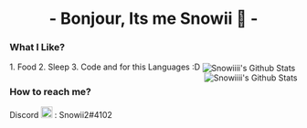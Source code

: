 <h1 align="center">- Bonjour, Its me Snowii 👋 -</h1>

<h3 align="left" >What I Like? </h3>
1. Food
2. Sleep
3. Code
and for this Languages :D

<img align="center" alt="Snowiiii's Github Stats" src="https://github-readme-stats.vercel.app/api/top-langs/?username=Snowiiii&layout=compact&show_icons=true&hide_border=true&theme=radical">
<img align="right" alt="Snowiiii's Github Stats" src="https://github-readme-stats.vercel.app/api?username=Snowiiii&show_icons=true&hide_border=true&theme=radical">


<h3 align="left" >How to reach me? </h3>
Discord
<img width=20 align="righxt" src="https://assets-global.website-files.com/6257adef93867e50d84d30e2/636e0a6a49cf127bf92de1e2_icon_clyde_blurple_RGB.png">
: Snowii2#4102
